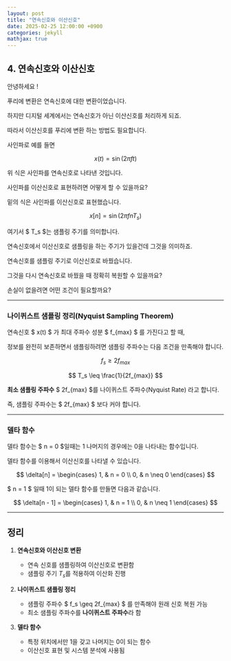 ```yaml
---
layout: post
title: "연속신호와 이산신호"
date: 2025-02-25 12:00:00 +0900
categories: jekyll
mathjax: true
---
```


## **4. 연속신호와 이산신호**

안녕하세요 !

푸리에 변환은 연속신호에 대한 변환이었습니다.

하지만 디지털 세계에서는 연속신호가 아닌 이산신호를 처리하게 되죠.

따라서 이산신호를 푸리에 변환 하는 방법도 필요합니다.

사인파로 예를 들면

$$
x(t) = \sin(2\pi ft)
$$

위 식은 사인파를 연속신호로 나타낸 것입니다. 

사인파를 이산신호로 표현하려면 어떻게 할 수 있을까요?

밑의 식은 사인파를 이산신호로 표현했습니다.

$$
x[n] = \sin(2\pi fnT_{s})
$$

여기서 $ T_s $는 샘플링 주기를 의미합니다. 

연속신호에서 이산신호로 샘플링을 하는 주기가 있을건데 그것을 의미하죠.

연속신호를 샘플링 주기로 이산신호로 바꿨습니다. 

그것을 다시 연속신호로 바꿨을 때 정확히 복원할 수 있을까요? 

손실이 없을려면 어떤 조건이 필요할까요? 

---

### **나이퀴스트 샘플링 정리(Nyquist Sampling Theorem)**

연속신호 $ x(t) $ 가 최대 주파수 성분 $ f_{max} $ 를 가진다고 할 때, 

정보를 완전히 보존하면서 샘플링하려면 샘플링 주파수는 다음 조건을 만족해야 합니다.

$$
f_s \geq 2f_{max}
$$

$$
T_s \leq \frac{1}{2f_{max}}
$$

**최소 샘플링 주파수** $ 2f_{max} $를 나이퀴스트 주파수(Nyquist Rate) 라고 합니다.

즉, 샘플링 주파수는 $ 2f_{max} $ 보다 커야 합니다.

---

### **델타 함수**

델타 함수는 $ n = 0 $일때는 1 나머지의 경우에는 0을 나타내는 함수입니다. 

델타 함수를 이용해서 이산신호를 나타낼 수 있습니다.

$$
\delta[n] =
\begin{cases}
1, & n = 0 \\
0, & n \neq 0
\end{cases}
$$

$ n = 1 $ 일때 1이 되는 델타 함수를 만들면 다음과 같습니다.

$$
\delta[n - 1] =
\begin{cases}
1, & n = 1 \\
0, & n \neq 1
\end{cases}
$$

---

## **정리**

1. **연속신호와 이산신호 변환**  
   - 연속 신호를 샘플링하여 이산신호로 변환함  
   - 샘플링 주기 $T_s$를 적용하여 이산화 진행  

2. **나이퀴스트 샘플링 정리**  
   - 샘플링 주파수 $ f_s \geq 2f_{max} $ 를 만족해야 원래 신호 복원 가능  
   - 최소 샘플링 주파수를 **나이퀴스트 주파수**라 함  

3. **델타 함수**  
   - 특정 위치에서만 1을 갖고 나머지는 0이 되는 함수  
   - 이산신호 표현 및 시스템 분석에 사용됨  